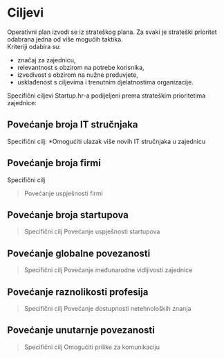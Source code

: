 # Ciljevi
Operativni plan izvodi se iz strateškog plana. Za svaki je strateški prioritet odabrana jedna od više mogućih taktika.  
Kriteriji odabira su: 
* značaj za zajednicu, 
* relevantnost s obzirom na potrebe korisnika, 
* izvedivost s obzirom na nužne preduvjete, 
* usklađenost s ciljevima i trenutnim djelatnostima organizacije. 


Specifični ciljevi Startup.hr-a podijeljeni prema strateškim prioritetima zajednice:

## Povećanje broja IT stručnjaka
Specifični cilj:
*Omogućiti ulazak više novih IT stručnjaka u zajednicu

## Povećanje broja firmi
Specifični cilj
> Povećanje uspješnosti firmi

## Povećanje broja startupova
> Specifični cilj
> Povećanje uspješnosti startupova

## Povećanje globalne povezanosti
> Specifični cilj
> Povećanje međunarodne vidljivosti zajednice

## Povećanje raznolikosti profesija
> Specifični cilj
> Povećanje dostupnosti netehnoloških znanja

## Povećanje unutarnje povezanosti
> Specifični cilj
> Omogućiti prilike za komunikaciju
